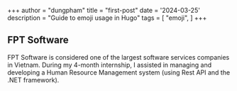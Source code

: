 +++
author = "dungpham"
title = "first-post"
date = '2024-03-25'
description = "Guide to emoji usage in Hugo"
tags = [
    "emoji",
]
+++

## FPT Software
<!--more-->
FPT Software is considered one of the largest software services companies in Vietnam. During my 4-month internship, I assisted in managing and developing a Human Resource Management system (using Rest API and the .NET framework).